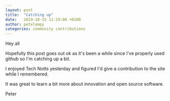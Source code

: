 ```yaml
---
layout: post
title:  "Catching up"
date:   2019-10-15 11:19:00 +0100
author: petelampy
categories: community contributions
---
```


Hey all

Hopefully this post goes out ok as it's been a while since I've properly used github so I'm catching up a bit.

I enjoyed Tech Notts yesterday and figured I'd give a contribution to the site while I remembered.

It was great to learn a bit more about innovation and open source software.

Peter
